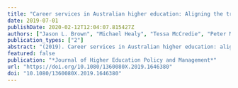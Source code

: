 ```yaml
---
title: "Career services in Australian higher education: Aligning the training of practitioners to contemporary practice"
date: 2019-07-01
publishDate: 2020-02-12T12:04:07.815427Z
authors: ["Jason L. Brown", "Michael Healy", "Tessa McCredie", "Peter McIlveen"]
publication_types: ["2"]
abstract: "(2019). Career services in Australian higher education: aligning the training of practitioners to contemporary practice. Journal of Higher Education Policy and Management: Vol. 41, Employability and employment outcomes as drivers of higher education practice: Implications for development of a future-capable workforce, pp. 518-533."
featured: false
publication: "*Journal of Higher Education Policy and Management*"
url: "https://doi.org/10.1080/1360080X.2019.1646380"
doi: "10.1080/1360080X.2019.1646380"
---
```


